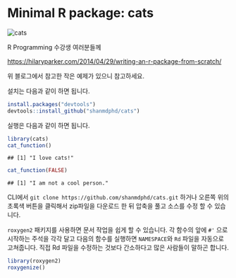 
Minimal R package: cats
=======================

![cats](http://www.ipopcon.kr/public/upload/admin/thumbnail/20170213/4558a088ff26446e16cd0663608ded03.jpg)

R Programming 수강생 여러분들께

<https://hilaryparker.com/2014/04/29/writing-an-r-package-from-scratch/>

위 블로그에서 참고한 작은 예제가 있으니 참고하세요.

설치는 다음과 같이 하면 됩니다.

``` r
install.packages("devtools")
devtools::install_github("shanmdphd/cats")
```

실행은 다음과 같이 하면 됩니다.

``` r
library(cats)
cat_function()
```

    ## [1] "I love cats!"

``` r
cat_function(FALSE)
```

    ## [1] "I am not a cool person."

CLI에서 `git clone https://github.com/shanmdphd/cats.git` 하거나 오른쪽 위의 초록색 버튼을 클릭해서 zip파일을 다운로드 한 뒤 압축을 풀고 소스를 수정 할 수 있습니다.

`roxygen2` 패키지를 사용하면 문서 작업을 쉽게 할 수 있습니다. 각 함수의 앞에 `#'` 으로 시작하는 주석을 각각 달고 다음의 함수를 실행하면 `NAMESPACE`와 `Rd` 파일을 자동으로 고쳐줍니다. 직접 Rd 파일을 수정하는 것보다 간소하다고 많은 사람들이 말하곤 합니다.

``` r
library(roxygen2)
roxygenize()
```
